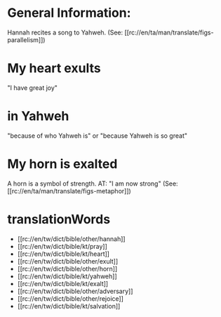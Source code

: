# General Information:

Hannah recites a song to Yahweh. (See: [[rc://en/ta/man/translate/figs-parallelism]])

# My heart exults

"I have great joy"

# in Yahweh

"because of who Yahweh is" or "because Yahweh is so great"

# My horn is exalted

A horn is a symbol of strength. AT: "I am now strong" (See: [[rc://en/ta/man/translate/figs-metaphor]])

# translationWords

* [[rc://en/tw/dict/bible/other/hannah]]
* [[rc://en/tw/dict/bible/kt/pray]]
* [[rc://en/tw/dict/bible/kt/heart]]
* [[rc://en/tw/dict/bible/other/exult]]
* [[rc://en/tw/dict/bible/other/horn]]
* [[rc://en/tw/dict/bible/kt/yahweh]]
* [[rc://en/tw/dict/bible/kt/exalt]]
* [[rc://en/tw/dict/bible/other/adversary]]
* [[rc://en/tw/dict/bible/other/rejoice]]
* [[rc://en/tw/dict/bible/kt/salvation]]